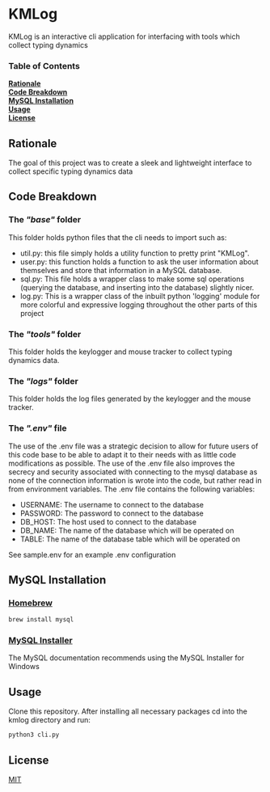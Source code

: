 # KMLog
KMLog is an interactive cli application for interfacing with tools which collect typing dynamics 
### Table of Contents
**[Rationale](#rationale)**<br>
**[Code Breakdown](#code-breakdown)**<br>
**[MySQL Installation](#mysql-installation)**<br>
**[Usage](#usage)**<br>
**[License](#license)**<br>

## Rationale
The goal of this project was to create a sleek and lightweight interface to collect specific typing dynamics data 
## Code Breakdown
### The *"base"* folder
This folder holds python files that the cli needs to import such as:

- util.py: this file simply holds a utility function to pretty print "KMLog".
- user.py: this function holds a function to ask the user information about themselves and store that information in a MySQL database.
- sql.py: This file holds a wrapper class to make some sql operations (querying the database, and inserting into the database) slightly nicer.
- log.py: This is a wrapper class of the inbuilt python 'logging' module for more colorful and expressive logging throughout the other parts of this project

### The *"tools"* folder
This folder holds the keylogger and mouse tracker to collect typing dynamics data.

### The *"logs"* folder
This folder holds the log files generated by the keylogger and the mouse tracker.
### The *".env"* file
The use of the .env file was a strategic decision to allow for future users of this code base to be able to adapt it to their needs with as little code modifications as possible. The use of the .env file also improves the secrecy and security associated with connecting to the mysql database as none of the connection information is wrote into the code, but rather read in from environment variables.
The .env file contains the following variables:
  - USERNAME: The username to connect to the database
  - PASSWORD: The password to connect to the database
  - DB_HOST: The host used to connect to the database
  - DB_NAME: The name of the database which will be operated on
  - TABLE: The name of the database table which will be operated on

See sample.env for an example .env configuration
## MySQL Installation
### [Homebrew](https://formulae.brew.sh/formula/htmlq)
```sh
brew install mysql
```
### [MySQL Installer](https://dev.mysql.com/doc/refman/8.0/en/windows-installation.html)
The MySQL documentation recommends using the MySQL Installer for Windows 

## Usage
Clone this repository. After installing all necessary packages cd into the kmlog directory and run:

```bash
python3 cli.py
```

## License
[MIT](https://choosealicense.com/licenses/mit/)